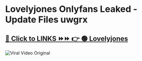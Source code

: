 
 # Lovelyjones Onlyfans Leaked - Update Files uwgrx

## <h2><a href="https://clipsfans.com/Lovelyjones&ref=git">🔗 Click to LINKS ⏩⏩ 👉 🟢 Lovelyjones </a></h2>

<a href="https://clipsfans.com/Lovelyjones&ref=git" rel="nofollow" data-target="animated-image.originalLink"><img src="https://i.ibb.co.com/xMMVF88/686577567.gif" alt="Viral Video Original" style="max-width: 100%; display: inline-block;" data-target="animated-image.originalImage"></a>

